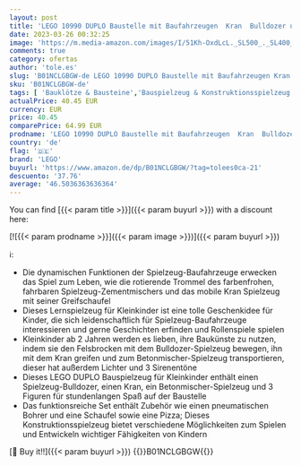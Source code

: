 ```yaml
---
layout: post
title: 'LEGO 10990 DUPLO Baustelle mit Baufahrzeugen  Kran  Bulldozer und Betonmischer-Spielzeug für 2-jährige Jungen und Mädchen mit großen Steinen'
date: 2023-03-26 00:32:25
image: 'https://m.media-amazon.com/images/I/51Kh-OxdLcL._SL500_._SL400_.jpg'
comments: true
category: ofertas
author: 'tole.es'
slug: 'B01NCLGBGW-de LEGO 10990 DUPLO Baustelle mit Baufahrzeugen Kran...'
sku: 'B01NCLGBGW-de'
tags: [ 'Bauklötze & Bausteine','Bauspielzeug & Konstruktionsspielzeug','Spielzeug','lego','🇩🇪', ]
actualPrice: 40.45 EUR
currency: EUR
price: 40.45
comparePrice: 64.99 EUR
prodname: 'LEGO 10990 DUPLO Baustelle mit Baufahrzeugen  Kran  Bulldozer und Betonmischer-Spielzeug für 2-jährige Jungen und Mädchen mit großen Steinen'
country: 'de'
flag: '🇩🇪'
brand: 'LEGO'
buyurl: 'https://www.amazon.de/dp/B01NCLGBGW/?tag=tolees0ca-21'
descuento: '37.76'
average: '46.5036363636364'
---
```


You can find [{{< param title >}}]({{< param buyurl >}}) with a discount here:

[![{{< param prodname >}}]({{< param image >}})]({{< param buyurl >}})

ℹ️:

- Die dynamischen Funktionen der Spielzeug-Baufahrzeuge erwecken das Spiel zum Leben, wie die rotierende Trommel des farbenfrohen, fahrbaren Spielzeug-Zementmischers und das mobile Kran Spielzeug mit seiner Greifschaufel
- Dieses Lernspielzeug für Kleinkinder ist eine tolle Geschenkidee für Kinder, die sich leidenschaftlich für Spielzeug-Baufahrzeuge interessieren und gerne Geschichten erfinden und Rollenspiele spielen
- Kleinkinder ab 2 Jahren werden es lieben, ihre Baukünste zu nutzen, indem sie den Felsbrocken mit dem Bulldozer-Spielzeug bewegen, ihn mit dem Kran greifen und zum Betonmischer-Spielzeug transportieren, dieser hat außerdem Lichter und 3 Sirenentöne
- Dieses LEGO DUPLO Bauspielzeug für Kleinkinder enthält einen Spielzeug-Bulldozer, einen Kran, ein Betonmischer-Spielzeug und 3 Figuren für stundenlangen Spaß auf der Baustelle
- Das funktionsreiche Set enthält Zubehör wie einen pneumatischen Bohrer und eine Schaufel sowie eine Pizza; Dieses Konstruktionsspielzeug bietet verschiedene Möglichkeiten zum Spielen und Entwickeln wichtiger Fähigkeiten von Kindern

[🛒 Buy it!!]({{< param buyurl >}})
{{<world>}}B01NCLGBGW{{</world>}}
